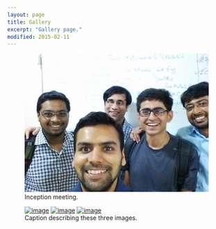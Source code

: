 ```yaml
---
layout: page
title: Gallery
excerpt: "Gallery page."
modified: 2015-02-11
---
```



<figure class="third">
	<a href="/images/galleries/sizeTest.jpg" alt="image"><img src="/images/galleries/sizeTest.jpg" alt="image"></a>
	<figcaption>Inception meeting.</figcaption>
</figure>

<figure class="third">
	<a href="http://placehold.it/1200x600.jpg"><img src="http://placehold.it/600x300.jpg" alt="image"></a>
	<a href="http://placehold.it/1200x600.jpg"><img src="http://placehold.it/600x300.jpg" alt="image"></a>
	<a href="http://placehold.it/1200x600.jpg"><img src="http://placehold.it/600x300.jpg" alt="image"></a>
	<figcaption>Caption describing these three images.</figcaption>
</figure>

